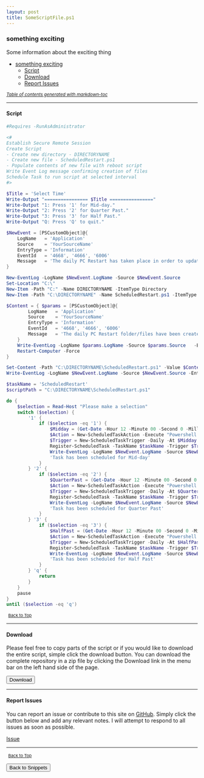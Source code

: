 ```yaml
---
layout: post
title: SomeScriptFile.ps1
---
```


### something exciting

Some information about the exciting thing

- [something exciting](#something-exciting)
  - [Script](#script)
  - [Download](#download)
  - [Report Issues](#report-issues)

<small><i><a href='http://ecotrust-canada.github.io/markdown-toc/'>Table of contents generated with markdown-toc</a></i></small>

---

#### Script

```powershell
#Requires -RunAsAdministrator

<#
Establish Secure Remote Session
Create Script
- Create new directory - DIRECTORYNAME
- Create new file - ScheduledRestart.ps1
- Populate contents of new file with reboot script
Write Event Log message confirming creation of files
Schedule Task to run script at selected interval
#>

$Title = 'Select Time'
Write-Output "================ $Title ================"
Write-Output "1: Press '1' for Mid-day."
Write-Output "2: Press '2' for Quarter Past."
Write-Output "3: Press '3' for Half Past."
Write-Output "Q: Press 'Q' to quit."

$NewEvent = [PSCustomObject]@{
    LogName   = 'Application'
    Source    = 'YourSourceName'
    EntryType = 'Information'
    EventId   = '4668', '4666', '6006'
    Message   = 'The daily PC Restart has taken place in order to update starter and leaver changes', 'The daily PC Restart folder/files have been created.', 'The daily PC Restart Scheduled task has been created.'
}

New-EventLog -LogName $NewEvent.LogName -Source $NewEvent.Source
Set-Location "C:\"
New-Item -Path "C:" -Name DIRECTORYNAME -ItemType Directory
New-Item -Path "C:\DIRECTORYNAME" -Name ScheduledRestart.ps1 -ItemType File

$Content = { $params = [PSCustomObject]@{
        LogName   = 'Application'
        Source    = 'YourSourceName'
        EntryType = 'Information'
        EventId   = '4668', '4666', '6006'
        Message   = 'The daily PC Restart folder/files have been created.', 'The daily PC Restart Scheduled task has been created.', 'The daily PC Restart has taken place in order to update starter and leaver changes'
    }
    Write-EventLog -LogName $params.LogName -Source $params.Source   -EntryType $params.EntryType -EventId $params.EventId[2] -Message $params.Message[2]
    Restart-Computer -Force
}

Set-Content -Path "C:\DIRECTORYNAME\ScheduledRestart.ps1" -Value $Content
Write-EventLog -LogName $NewEvent.LogName -Source $NewEvent.Source -EntryType $NewEvent.EntryType -EventId $NewEvent.EventId[2] -Message $NewEvent.Message[0]

$taskName = 'ScheduledRestart'
$scriptPath = "C:\DIRECTORYNAME\ScheduledRestart.ps1"

do {
    $selection = Read-Host "Please make a selection"
    switch ($selection) {
        '1' {
            if ($selection -eq '1') {
                $Midday = (Get-Date -Hour 12 -Minute 00 -Second 0 -Millisecond 0).ToShortTimeString()
                $Action = New-ScheduledTaskAction -Execute "Powershell.exe" -Argument "-executionpolicy bypass -noprofile -file $scriptPath"
                $Trigger = New-ScheduledTaskTrigger -Daily -At $Midday
                Register-ScheduledTask -TaskName $taskName -Trigger $Trigger -Action $Action -user SYSTEM -Description "A daily PC Restart is required in order to to update starter and leaver changes within the filemaker application." -RunLevel Highest -Force
                Write-EventLog -LogName $NewEvent.LogName -Source $NewEvent.Source[1] -EntryType $NewEvent.EntryType -EventId $NewEvent.EventId[1] -Message $NewEvent.Message[1]
                'Task has been scheduled for Mid-day'
            }
        } '2' {
            if ($selection -eq '2') {
                $QuarterPast = (Get-Date -Hour 12 -Minute 00 -Second 0 -Millisecond 0).AddMinutes(15).ToShortTimeString()
                $Action = New-ScheduledTaskAction -Execute "Powershell.exe" -Argument "-executionpolicy bypass -noprofile -file $scriptPath"
                $Trigger = New-ScheduledTaskTrigger -Daily -At $QuarterPast
                Register-ScheduledTask -TaskName $taskName -Trigger $Trigger -Action $Action -user SYSTEM -Description "A daily PC Restart is required in order to to update starter and leaver changes within the filemaker application." -RunLevel Highest -Force
                Write-EventLog -LogName $NewEvent.LogName -Source $NewEvent.Source[1] -EntryType $NewEvent.EntryType -EventId $NewEvent.EventId[1] -Message $NewEvent.Message[1]
                'Task has been scheduled for Quarter Past'
            }
        } '3' {
            if ($selection -eq '3') {
                $HalfPast = (Get-Date -Hour 12 -Minute 00 -Second 0 -Millisecond 0).AddMinutes(30).ToShortTimeString()
                $Action = New-ScheduledTaskAction -Execute "Powershell.exe" -Argument "-executionpolicy bypass -noprofile -file $scriptPath"
                $Trigger = New-ScheduledTaskTrigger -Daily -At $HalfPast
                Register-ScheduledTask -TaskName $taskName -Trigger $Trigger -Action $Action -user SYSTEM -Description "A daily PC Restart is required in order to to update starter and leaver changes within the filemaker application." -RunLevel Highest -Force
                Write-EventLog -LogName $NewEvent.LogName -Source $NewEvent.Source[1] -EntryType $NewEvent.EntryType -EventId $NewEvent.EventId[1] -Message $NewEvent.Message[1]
                'Task has been scheduled for Half Past'
            }
        } 'q' {
            return
        }
    }
    pause
}
until ($selection -eq 'q')
```

<span style="font-size:11px;"><a href="#"><i class="fas fa-caret-up" aria-hidden="true" style="color: white; margin-right:5px;"></i>Back to Top</a></span>

---

#### Download

Please feel free to copy parts of the script or if you would like to download the entire script, simple click the download button. You can download the complete repository in a zip file by clicking the Download link in the menu bar on the left hand side of the page.

<button class="btn" type="submit" onclick="window.open('/PowerShell/snippets/SomeScriptFile.ps1')">
    <i class="fa fa-cloud-download-alt">
    </i>
        Download
</button>

---

#### Report Issues

You can report an issue or contribute to this site on <a href="https://github.com/BanterBoy/scripts-blog/issues">GitHub</a>. Simply click the button below and add any relevant notes. I will attempt to respond to all issues as soon as possible.

<!-- Place this tag where you want the button to render. -->

<a class="github-button" href="https://github.com/BanterBoy/scripts-blog/issues/new?title=SomeScriptFile.ps1&body=There is a problem with this function. Please find details below." data-show-count="true" aria-label="Issue BanterBoy/scripts-blog on GitHub">Issue</a>

---

<span style="font-size:11px;"><a href="#"><i class="fas fa-caret-up" aria-hidden="true" style="color: white; margin-right:5px;"></i>Back to Top</a></span>

<a href="/menu/_pages/snippets.html">
    <button class="btn">
        <i class='fas fa-reply'>
        </i>
            Back to Snippets
    </button>
</a>

[1]: http://ecotrust-canada.github.io/markdown-toc
[2]: https://github.com/googlearchive/code-prettify
